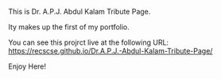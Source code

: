 This is Dr. A.P.J. Abdul Kalam Tribute Page.

Ity makes up the first of my portfolio.

You can see this projrct live at the following URL:
https://recscse.github.io/Dr.A.P.J.-Abdul-Kalam-Tribute-Page/

Enjoy Here! 

